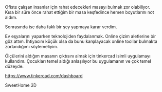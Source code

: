 Ofiste çalışan insanlar için rahat edecekleri masayı bulmak zor olabiliyor. Kısa bir süre önce rahat ettiğim bir masa keşfedince hemen boyutlarını not aldım.

Sonrasında ise daha faklı bir şey yapmaya karar verdim. 

Ev eşyalarını yaparken teknolojiden faydalanmak.
Online çizim aletlerine bir göz attım. İhtiyacım küçük olsa da bunu karşılayacak online toollar bulmakta zorlandığımı söylemeliyim.

Ölçülerini aldığım masanın çıktısını almak için tinkercad isimli uygulamayı kullandım. Çocukları temel aldığı anlaşılıyor bu uygulamanın ve çok temel düzeyde.

https://www.tinkercad.com/dashboard



SweetHome 3D
